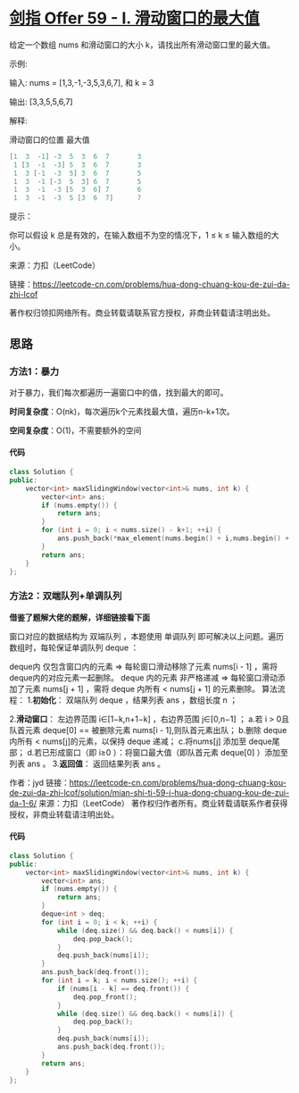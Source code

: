 # [剑指 Offer 59 - I. 滑动窗口的最大值](https://leetcode-cn.com/problems/hua-dong-chuang-kou-de-zui-da-zhi-lcof/)

给定一个数组 nums 和滑动窗口的大小 k，请找出所有滑动窗口里的最大值。

示例:

输入: nums = [1,3,-1,-3,5,3,6,7], 和 k = 3

输出: [3,3,5,5,6,7] 

解释: 

  滑动窗口的位置                					最大值

```cpp
[1  3  -1] -3  5  3  6  7       3
 1 [3  -1  -3] 5  3  6  7       3
 1  3 [-1  -3  5] 3  6  7       5
 1  3  -1 [-3  5  3] 6  7       5
 1  3  -1  -3 [5  3  6] 7       6
 1  3  -1  -3  5 [3  6  7]      7
```

提示：

你可以假设 k 总是有效的，在输入数组不为空的情况下，1 ≤ k ≤ 输入数组的大小。

来源：力扣（LeetCode）

链接：https://leetcode-cn.com/problems/hua-dong-chuang-kou-de-zui-da-zhi-lcof

著作权归领扣网络所有。商业转载请联系官方授权，非商业转载请注明出处。

## 思路

### 方法1：暴力

对于暴力，我们每次都遍历一遍窗口中的值，找到最大的即可。

**时间复杂度**：O(nk)，每次遍历k个元素找最大值，遍历n-k+1次。

**空间复杂度**：O(1)，不需要额外的空间

#### 代码

```cpp
class Solution {
public:
    vector<int> maxSlidingWindow(vector<int>& nums, int k) {
        vector<int> ans;
        if (nums.empty()) {
            return ans;
        }
        for (int i = 0; i < nums.size() - k+1; ++i) {
            ans.push_back(*max_element(nums.begin() + i,nums.begin() + i + k));
        }
        return ans;
    }
};
```



### 方法2：双端队列+单调队列

**借鉴了题解大佬的题解，详细链接看下面**

窗口对应的数据结构为 双端队列 ，本题使用 单调队列 即可解决以上问题。遍历数组时，每轮保证单调队列 deque ：

deque内 仅包含窗口内的元素 ⇒ 每轮窗口滑动移除了元素 nums[i - 1] ，需将 deque内的对应元素一起删除。
deque 内的元素 非严格递减 ⇒ 每轮窗口滑动添加了元素 nums[j + 1] ，需将 deque 内所有 < nums[j + 1] 的元素删除。
算法流程：
1.**初始化**： 双端队列 deque ，结果列表 ans ，数组长度 n ；

2.**滑动窗口**： 左边界范围 i∈[1−k,n+1−k] ，右边界范围 j∈[0,n−1] ；
	a.若 i > 0且 队首元素 deque[0] == 被删除元素 nums[i - 1],则队首元素出队；
	b.删除 deque内所有 < nums[j]的元素，以保持 deque 递减；
	c.将nums[j] 添加至 deque尾部；
	d.若已形成窗口（即 i≥0 ）：将窗口最大值（即队首元素 deque[0] ）添加至列表 ans 。
3.**返回值**： 返回结果列表 ans 。

作者：jyd
链接：https://leetcode-cn.com/problems/hua-dong-chuang-kou-de-zui-da-zhi-lcof/solution/mian-shi-ti-59-i-hua-dong-chuang-kou-de-zui-da-1-6/
来源：力扣（LeetCode）
著作权归作者所有。商业转载请联系作者获得授权，非商业转载请注明出处。

#### 代码

```cpp
class Solution {
public:
    vector<int> maxSlidingWindow(vector<int>& nums, int k) {
        vector<int> ans;
        if (nums.empty()) {
            return ans;
        }
        deque<int > deq;
        for (int i = 0; i < k; ++i) {
            while (deq.size() && deq.back() < nums[i]) {
                deq.pop_back();
            }
            deq.push_back(nums[i]);
        }
        ans.push_back(deq.front());
        for (int i = k; i < nums.size(); ++i) {
            if (nums[i - k] == deq.front()) {
                deq.pop_front();
            }
            while (deq.size() && deq.back() < nums[i]) {
                deq.pop_back();
            }
            deq.push_back(nums[i]);
            ans.push_back(deq.front());
        }
        return ans;
    }
};
```

